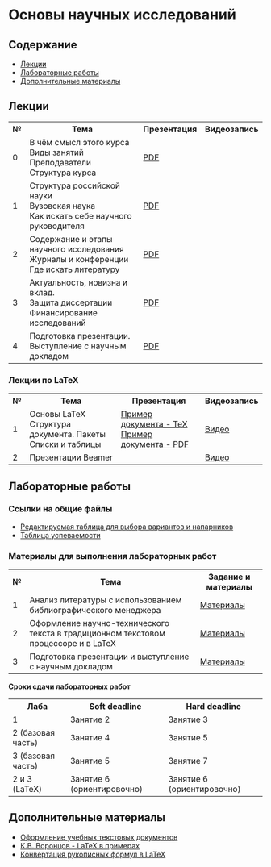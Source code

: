 # Основы научных исследований

## Содержание
- [Лекции](#лекции)
- [Лабораторные работы](#лабораторные-работы)
- [Дополнительные материалы](#дополнительные-материалы)

## Лекции

<table>
<tr>
<th>№</th>
<th>Тема</th>
<th>Презентация</th>
<th>Видеозапись</th>
</tr>

<tr>
<td>0</td>
<td>В чём смысл этого курса<br/>
Виды занятий<br/>
Преподаватели<br/>
Структура курса</td>
<td><a href="https://github.com/itsecd/research-fundamentals/blob/main/lectures/lecture00-course-info.pdf">PDF</a></td>
<td></td>
</tr>

<tr>
<td>1</td>
<td>Структура российской науки<br/>
Вузовская наука<br/>
Как искать себе научного руководителя<br/>
<td><a href="https://github.com/itsecd/research-fundamentals/blob/main/lectures/lecture01-academic-work-structure.pdf">PDF</a></td>
<td></td>
</tr>

<tr>
<td>2</td>
<td>Содержание и этапы научного исследования<br/>
Журналы и конференции<br/>
Где искать литературу<br/>
<td><a href="https://github.com/itsecd/research-fundamentals/blob/main/lectures/lecture02-research-stages-and-literature.pdf">PDF</a></td>
<td></td>
</tr>

<tr>
<td>3</td>
<td>Актуальность, новизна и вклад. <br/>
Защита диссертации<br/>
Финансирование исследований<br/></td>
<td><a href="https://github.com/itsecd/research-fundamentals/blob/main/lectures/lecture03-novelty-financing.pdf">PDF</a></td>
<td></td>
</tr>

<tr>
<td>4</td>
<td>Подготовка презентации.<br/>
Выступление с научным докладом<br/>
<td><a href="https://github.com/itsecd/research-fundamentals/blob/main/lectures/lecture04-presentation.pdf">PDF</a></td>
<td></td>
</tr>

</table>

### Лекции по LaTeX

<table>
<tr>
<th>№</th>
<th>Тема</th>
<th>Презентация</th>
<th>Видеозапись</th>
</tr>

<tr>
<td>1</td>
<td>Основы LaTeX<br/>
Структура документа. Пакеты<br/>
Списки и таблицы</td>
<td>
<a href="https://github.com/itsecd/research-fundamentals/blob/main/lectures-prev/lecture-latex1.tex">Пример документа - TeX</a><br/>
<a href="https://github.com/itsecd/research-fundamentals/blob/main/lectures-prev/lecture-latex1.pdf">Пример документа - PDF</a>
</td>
<td><a href="https://youtu.be/A8JqEQ8TWOM">Видео</a>
</td>
</tr>

<tr>
<td>2</td>
<td>Презентации Beamer</td>
<td>
</td>
<td><a href="https://youtu.be/ckOV0kzwBdo">Видео</a>
</td>
</tr>

</table>



## Лабораторные работы

### Ссылки на общие файлы

- [Редактируемая таблица для выбора вариантов и напарников](https://docs.google.com/spreadsheets/d/1uDTkY_VIi03iyauel8OGTO-kbgwjDYfqUp7aUsxc6F4/edit?usp=sharing)
- [Таблица успеваемости](https://docs.google.com/spreadsheets/d/1mnJlqhXpGHCk61Gw_n6yLYxHhsIAwRNwdxVi-0CgTVo/edit?usp=sharing)

### Материалы для выполнения лабораторных работ

<table>
<tr>
<th>№</th>
<th>Тема</th>
<th>Задание и материалы</th>
</tr>

<tr>
<td>1</td>
<td>Анализ литературы с использованием библиографического менеджера</td>
<td><a href="https://github.com/itsecd/research-fundamentals/blob/main/lab-1/">Материалы</a></td>
</tr>

<tr>
<td>2</td>
<td>Оформление научно-технического текста в традиционном текстовом процессоре и в LaTeX</td>
<td><a href="https://github.com/itsecd/research-fundamentals/blob/main/lab-2/">Материалы</a></td>
</tr>

<tr>
<td>3</td>
<td>Подготовка презентации и выступление с научным докладом</td>
<td><a href="https://github.com/itsecd/research-fundamentals/blob/main/lab-3/">Материалы</a></td>
</tr>

</table>

**Сроки сдачи лабораторных работ**

<table>
<tr>
<th>Лаба</th>
<th>Soft deadline</th>
<th>Hard deadline</th>
</tr>

<tr>
<td>1</td>
<td>Занятие 2</td>
<td>Занятие 3</td>
</tr>

<tr>
<td>2 (базовая часть)</td>
<td>Занятие 4</td>
<td>Занятие 5</td>
</tr>

<tr>
<td>3 (базовая часть)</td>
<td>Занятие 5</td>
<td>Занятие 7</td>
</tr>

<tr>
<td>2 и 3 (LaTeX)</td>
<td>Занятие 6 (ориентировочно)</td>
<td>Занятие 6 (ориентировочно)</td>
</tr>

</table>

## Дополнительные материалы

- [Оформление учебных текстовых документов](https://github.com/itsecd/general)
- [К.В. Воронцов - LaTeX  в примерах](http://www.ccas.ru/voron/download/voron05latex.pdf)
- [Конвертация рукописных формул в LaTeX](https://detexify.kirelabs.org/classify.html)

